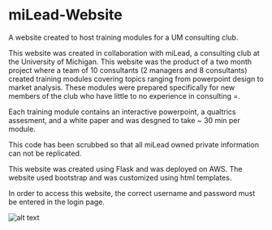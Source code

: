 # miLead-Website
A website created to host training modules for a UM consulting club.

This website was created in collaboration with miLead, a consulting club at the University of Michigan. 
This website was the product of a two month project where a team of 10 consultants (2 managers and 8 consultants) created training modules covering topics ranging from powerpoint design to market analysis. These modules were prepared specifically for new members of the club who have little to no experience in consulting =.

Each training module contains an interactive powerpoint, a qualtrics assesment, and a white paper and was desgned to take ~ 30 min per module. 

This code has been scrubbed so that all miLead owned private information can not be replicated.

This website was created using Flask and was deployed on AWS. The website used bootstrap and was customized using html templates. 

In order to access this website, the correct username and password must be entered in the login page.


![alt text](https://github.com/[username]/[reponame]/blob/[branch]/image.jpg?raw=true)
